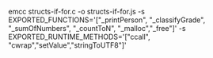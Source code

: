 emcc structs-if-for.c -o structs-if-for.js -s EXPORTED_FUNCTIONS='["_printPerson", "_classifyGrade", "_sumOfNumbers", "_countToN", "_malloc","_free"]' -s EXPORTED_RUNTIME_METHODS='["ccall", "cwrap","setValue","stringToUTF8"]'
